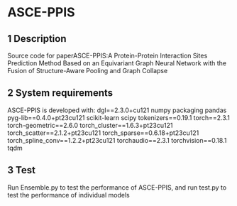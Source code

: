 # ASCE-PPIS
## 1 Description
Source code for paperASCE-PPIS:A Protein-Protein Interaction Sites Prediction Method Based on an Equivariant Graph Neural Network with the Fusion of Structure-Aware Pooling and Graph Collapse
## 2 System requirements
   ASCE-PPIS is developed with:
  dgl==2.3.0+cu121
  numpy
  packaging
  pandas
  pyg-lib==0.4.0+pt23cu121
scikit-learn
scipy
tokenizers==0.19.1
torch==2.3.1
torch-geometric==2.6.0
torch_cluster==1.6.3+pt23cu121
torch_scatter==2.1.2+pt23cu121
torch_sparse==0.6.18+pt23cu121
torch_spline_conv==1.2.2+pt23cu121
torchaudio==2.3.1
torchvision==0.18.1
tqdm
## 3 Test
Run Ensemble.py to test the performance of ASCE-PPIS, and run test.py to test the performance of individual models

